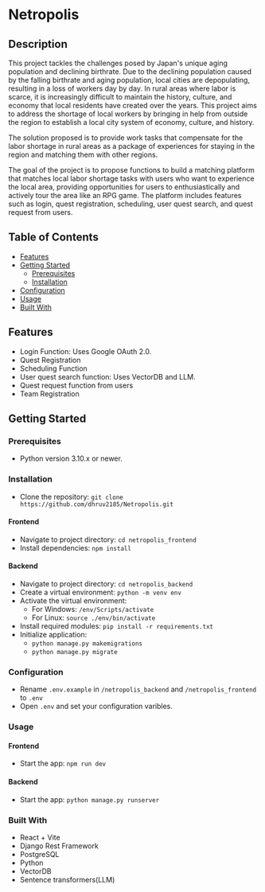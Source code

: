 # Netropolis

## Description

This project tackles the challenges posed by Japan's unique aging population and declining birthrate. Due to the declining population caused by the falling birthrate and aging population, local cities are depopulating, resulting in a loss of workers day by day. In rural areas where labor is scarce, it is increasingly difficult to maintain the history, culture, and economy that local residents have created over the years. This project aims to address the shortage of local workers by bringing in help from outside the region to establish a local city system of economy, culture, and history.

The solution proposed is to provide work tasks that compensate for the labor shortage in rural areas as a package of experiences for staying in the region and matching them with other regions.

The goal of the project is to propose functions to build a matching platform that matches local labor shortage tasks with users who want to experience the local area, providing opportunities for users to enthusiastically and actively tour the area like an RPG game. The platform includes features such as login, quest registration, scheduling, user quest search, and quest request from users.

## Table of Contents

- [Features](#features)
- [Getting Started](#getting-started)
  - [Prerequisites](#prerequisites)
  - [Installation](#installation)
- [Configuration](#configuration)
- [Usage](#usage)
- [Built With](#built-with)

## Features

- Login Function: Uses Google OAuth 2.0.
- Quest Registration
- Scheduling Function
- User quest search function: Uses VectorDB and LLM.
- Quest request function from users
- Team Registration

## Getting Started

### Prerequisites

- Python version 3.10.x or newer.

### Installation

- Clone the repository: `git clone https://github.com/dhruv2185/Netropolis.git`

#### Frontend

- Navigate to project directory: `cd netropolis_frontend`
- Install dependencies: `npm install`

#### Backend

- Navigate to project directory: `cd netropolis_backend`
- Create a virtual environment: `python -m venv env`
- Activate the virtual environment:
  - For Windows: `/env/Scripts/activate`
  - For Linux: `source ./env/bin/activate`
- Install required modules: `pip install -r requirements.txt`
- Initialize application:
  - `python manage.py makemigrations`
  - `python manage.py migrate`

### Configuration

- Rename `.env.example` in `/netropolis_backend` and `/netropolis_frontend` to `.env`
- Open `.env` and set your configuration varibles.

### Usage

#### Frontend

- Start the app: `npm run dev`

#### Backend

- Start the app: `python manage.py runserver`

### Built With

- React + Vite
- Django Rest Framework
- PostgreSQL
- Python
- VectorDB
- Sentence transformers(LLM)
